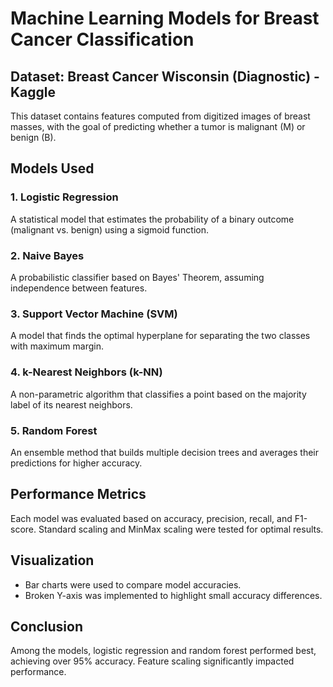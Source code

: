 <h1>Machine Learning Models for Breast Cancer Classification</h1>

<h2>Dataset: Breast Cancer Wisconsin (Diagnostic) - Kaggle</h2>
<p>This dataset contains features computed from digitized images of breast masses, with the goal of predicting whether a tumor is malignant (M) or benign (B).</p>

<h2>Models Used</h2>

<h3>1. Logistic Regression</h3>
<p>A statistical model that estimates the probability of a binary outcome (malignant vs. benign) using a sigmoid function.</p>

<h3>2. Naive Bayes</h3>
<p>A probabilistic classifier based on Bayes' Theorem, assuming independence between features.</p>

<h3>3. Support Vector Machine (SVM)</h3>
<p>A model that finds the optimal hyperplane for separating the two classes with maximum margin.</p>

<h3>4. k-Nearest Neighbors (k-NN)</h3>
<p>A non-parametric algorithm that classifies a point based on the majority label of its nearest neighbors.</p>

<h3>5. Random Forest</h3>
<p>An ensemble method that builds multiple decision trees and averages their predictions for higher accuracy.</p>

<h2>Performance Metrics</h2>
<p>Each model was evaluated based on accuracy, precision, recall, and F1-score. Standard scaling and MinMax scaling were tested for optimal results.</p>

<h2>Visualization</h2>
<ul>
    <li>Bar charts were used to compare model accuracies.</li>
    <li>Broken Y-axis was implemented to highlight small accuracy differences.</li>
</ul>

<h2>Conclusion</h2>
<p>Among the models, logistic regression and random forest performed best, achieving over 95% accuracy. Feature scaling significantly impacted performance.</p>
